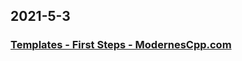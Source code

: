 
## 2021-5-3

### [Templates - First Steps - ModernesCpp.com](http://www.modernescpp.com/index.php/template-get-insight)